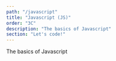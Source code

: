 ```yaml
---
path: "/javascript"
title: "Javascript (JS)"
order: "3C"
description: "The basics of Javascript"
section: "Let's code!"
---
```



The basics of Javascript
